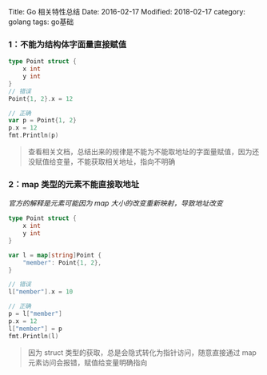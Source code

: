 Title: Go 相关特性总结
Date: 2016-02-17
Modified: 2018-02-17
category: golang
tags: go基础

### 1：不能为结构体字面量直接赋值
```go
type Point struct {
    x int
    y int
}
// 错误
Point{1, 2}.x = 12

// 正确
var p = Point{1, 2}
p.x = 12
fmt.Println(p)
```
> 查看相关文档，总结出来的规律是不能为不能取地址的字面量赋值，因为还没赋值给变量，不能获取相关地址，指向不明确

### 2：map 类型的元素不能直接取地址

_官方的解释是元素可能因为 map 大小的改变重新映射，导致地址改变_
```go
type Point struct {
    x int
    y int
}

var l = map[string]Point {
    "member": Point{1, 2},
}

// 错误
l["member"].x = 10

// 正确
p = l["member"]
p.x = 12
l["member"] = p
fmt.Println(l)
```
> 因为 struct 类型的获取，总是会隐式转化为指针访问，随意直接通过 map 元素访问会报错，赋值给变量明确指向
